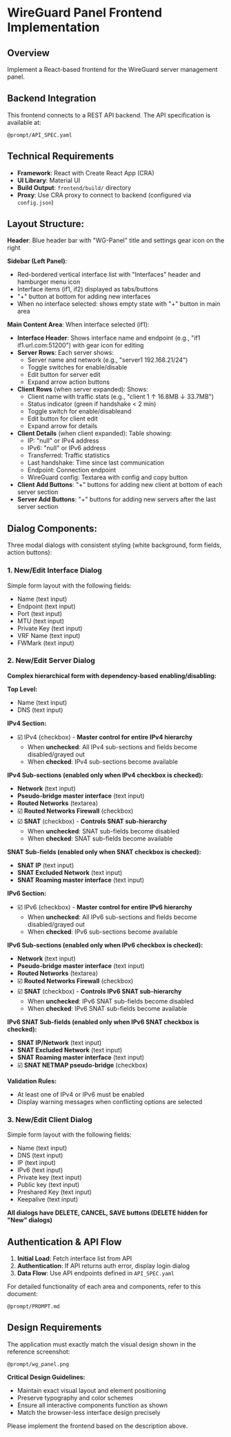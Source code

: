 # WireGuard Panel Frontend Implementation

## Overview
Implement a React-based frontend for the WireGuard server management panel.

## Backend Integration
This frontend connects to a REST API backend. The API specification is available at:
```
@prompt/API_SPEC.yaml
```

## Technical Requirements
- **Framework**: React with Create React App (CRA)
- **UI Library**: Material UI
- **Build Output**: `frontend/build/` directory
- **Proxy**: Use CRA proxy to connect to backend (configured via `config.json`)

## Layout Structure:
**Header**: Blue header bar with "WG-Panel" title and settings gear icon on the right

**Sidebar (Left Panel)**: 
- Red-bordered vertical interface list with "Interfaces" header and hamburger menu icon
- Interface items (if1, if2) displayed as tabs/buttons
- "+" button at bottom for adding new interfaces
- When no interface selected: shows empty state with "+" button in main area

**Main Content Area**:
When interface selected (if1):
- **Interface Header**: Shows interface name and endpoint (e.g., "if1 if1.url.com:51200") with gear icon for editing
- **Server Rows**: Each server shows:
  - Server name and network (e.g., "server1 192.168.21/24") 
  - Toggle switches for enable/disable
  - Edit button for server edit
  - Expand arrow action buttons
- **Client Rows** (when server expanded): Shows:
  - Client name with traffic stats (e.g., "client 1 ↑ 16.8MB ↓ 33.7MB")
  - Status indicator (green if handshake < 2 min)
  - Toggle switch for enable/disableand 
  - Edit button for client edit
  - Expand arrow for details
- **Client Details** (when client expanded): Table showing:
  - IP: "null" or IPv4 address
  - IPv6: "null" or IPv6 address  
  - Transferred: Traffic statistics
  - Last handshake: Time since last communication
  - Endpoint: Connection endpoint
  - WireGuard config: Textarea with config and copy button
- **Client Add Buttons**: "+" buttons for adding new client at bottom of each server section
- **Server Add Buttons**: "+" buttons for adding new servers after the last server section

## Dialog Components:
Three modal dialogs with consistent styling (white background, form fields, action buttons):

### 1. New/Edit Interface Dialog
Simple form layout with the following fields:
- Name (text input)
- Endpoint (text input)  
- Port (text input)
- MTU (text input)
- Private Key (text input)
- VRF Name (text input)
- FWMark (text input)

### 2. New/Edit Server Dialog
**Complex hierarchical form with dependency-based enabling/disabling:**

**Top Level:**
- Name (text input)
- DNS (text input)

**IPv4 Section:**
- ☑️ IPv4 (checkbox) - **Master control for entire IPv4 hierarchy**
  - When **unchecked**: All IPv4 sub-sections and fields become disabled/grayed out
  - When **checked**: IPv4 sub-sections become available

**IPv4 Sub-sections (enabled only when IPv4 checkbox is checked):**
- **Network** (text input)
- **Pseudo-bridge master interface** (text input)
- **Routed Networks** (textarea)
- ☑️ **Routed Networks Firewall** (checkbox)
- ☑️ **SNAT** (checkbox) - **Controls SNAT sub-hierarchy**
  - When **unchecked**: SNAT sub-fields become disabled
  - When **checked**: SNAT sub-fields become available

**SNAT Sub-fields (enabled only when SNAT checkbox is checked):**
- **SNAT IP** (text input)
- **SNAT Excluded Network** (text input)  
- **SNAT Roaming master interface** (text input)

**IPv6 Section:**
- ☑️ IPv6 (checkbox) - **Master control for entire IPv6 hierarchy**
  - When **unchecked**: All IPv6 sub-sections and fields become disabled/grayed out
  - When **checked**: IPv6 sub-sections become available

**IPv6 Sub-sections (enabled only when IPv6 checkbox is checked):**
- **Network** (text input)
- **Pseudo-bridge master interface** (text input)
- **Routed Networks** (textarea)
- ☑️ **Routed Networks Firewall** (checkbox)
- ☑️ **SNAT** (checkbox) - **Controls IPv6 SNAT sub-hierarchy**
  - When **unchecked**: IPv6 SNAT sub-fields become disabled
  - When **checked**: IPv6 SNAT sub-fields become available

**IPv6 SNAT Sub-fields (enabled only when IPv6 SNAT checkbox is checked):**
- **SNAT IP/Network** (text input)
- **SNAT Excluded Network** (text input)
- **SNAT Roaming master interface** (text input)  
- ☑️ **SNAT NETMAP pseudo-bridge** (checkbox)

**Validation Rules:**
- At least one of IPv4 or IPv6 must be enabled
- Display warning messages when conflicting options are selected

### 3. New/Edit Client Dialog
Simple form layout with the following fields:
- Name (text input)
- DNS (text input)
- IP (text input)
- IPv6 (text input)
- Private key (text input)
- Public key (text input)
- Preshared Key (text input)
- Keepalive (text input)

**All dialogs have DELETE, CANCEL, SAVE buttons (DELETE hidden for "New" dialogs)**

## Authentication & API Flow
1. **Initial Load**: Fetch interface list from API
2. **Authentication**: If API returns auth error, display login dialog
3. **Data Flow**: Use API endpoints defined in `API_SPEC.yaml`


For detailed functionality of each area and components, refer to this document:
```
@prompt/PROMPT.md
```

## Design Requirements
The application must exactly match the visual design shown in the reference screenshot:
```
@prompt/wg_panel.png
```

**Critical Design Guidelines:**
- Maintain exact visual layout and element positioning
- Preserve typography and color schemes
- Ensure all interactive components function as shown
- Match the browser-less interface design precisely


Please implement the frontend based on the description above.